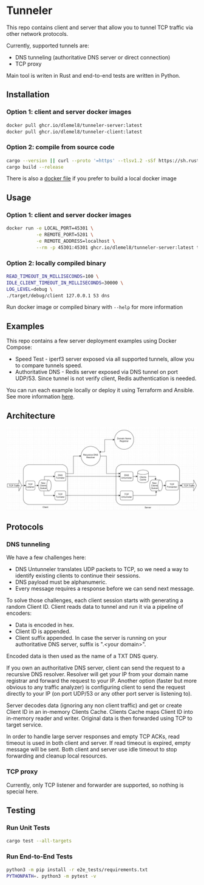 # Tunneler
This repo contains client and server that allow you to tunnel TCP traffic via other network protocols.

Currently, supported tunnels are:
* DNS tunneling (authoritative DNS server or direct connection)
* TCP proxy

Main tool is writen in Rust and end-to-end tests are written in Python.

## Installation
### Option 1: client and server docker images
```sh
docker pull ghcr.io/dlemel8/tunneler-server:latest
docker pull ghcr.io/dlemel8/tunneler-client:latest
```
### Option 2: compile from source code
```sh
cargo --version || curl --proto '=https' --tlsv1.2 -sSf https://sh.rustup.rs | sh
cargo build --release
```
There is also a [docker file](Dockerfile) if you prefer to build a local docker image

## Usage
### Option 1: client and server docker images
```sh
docker run -e LOCAL_PORT=45301 \
           -e REMOTE_PORT=5201 \
           -e REMOTE_ADDRESS=localhost \
           --rm -p 45301:45301 ghcr.io/dlemel8/tunneler-server:latest tcp
```
### Option 2: locally compiled binary
```sh
READ_TIMEOUT_IN_MILLISECONDS=100 \
IDLE_CLIENT_TIMEOUT_IN_MILLISECONDS=30000 \
LOG_LEVEL=debug \
./target/debug/client 127.0.0.1 53 dns
```
Run docker image or compiled binary with `--help` for more information

## Examples
This repo contains a few server deployment examples using Docker Compose:
* Speed Test - iperf3 server exposed via all supported tunnels, allow you to compare tunnels speed.
* Authoritative DNS - Redis server exposed via DNS tunnel on port UDP/53. Since tunnel is not verify client, Redis 
authentication is needed.

You can run each example locally or deploy it using Terraform and Ansible. See more information [here](examples/README.md).

## Architecture
![Architecture](images/architecture.jpg?raw=true "Architecture")

## Protocols
### DNS tunneling
We have a few challenges here:
* DNS Untunneler translates UDP packets to TCP, so we need a way to identify existing clients to continue their sessions.
* DNS payload must be alphanumeric.
* Every message requires a response before we can send next message.

To solve those challenges, each client session starts with generating a random Client ID. Client reads data to tunnel 
and run it via a pipeline of encoders: 
* Data is encoded in hex. 
* Client ID is appended.
* Client suffix appended. In case the server is running on your authoritative DNS server, suffix is ".\<your domain>".

Encoded data is then used as the name of a TXT DNS query.

If you own an authoritative DNS server, client can send the request to a recursive DNS resolver. Resolver will get your 
IP from your domain name registrar and forward the request to your IP. Another option (faster but more obvious to any 
traffic analyzer) is configuring client to send the request directly to your IP (on port UDP/53 or any other port server 
is listening to).

Server decodes data (ignoring any non client traffic) and get or create Client ID in an in-memory Clients Cache. Clients Cache maps Client ID 
into in-memory reader and writer. Original data is then forwarded using TCP to target service.

In order to handle large server responses and empty TCP ACKs, read timeout is used in both client and server. If read 
timeout is expired, empty message will be sent. Both client and server use idle timeout to stop forwarding and cleanup 
local resources.

### TCP proxy
Currently, only TCP listener and forwarder are supported, so nothing is special here.


## Testing
### Run Unit Tests
```sh
cargo test --all-targets
```
### Run End-to-End Tests
```sh
python3 -m pip install -r e2e_tests/requirements.txt
PYTHONPATH=. python3 -m pytest -v
```
